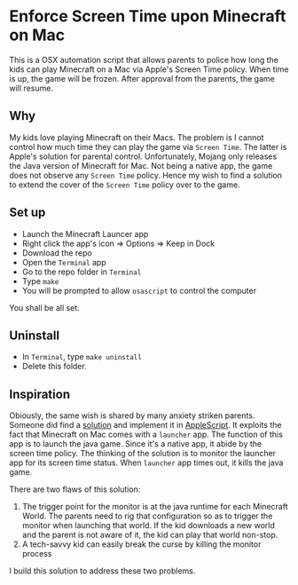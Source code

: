 # Enforce Screen Time upon Minecraft on Mac

This is a OSX automation script that allows parents to police how long the kids can play Minecraft on a Mac via Apple's Screen Time policy. When time is up, the game will be frozen. After approval from the parents, the game will resume.

## Why

My kids love playing Minecraft on their Macs. The problem is I cannot control how much time they can play the game via `Screen Time`.  The latter is Apple's solution for parental control. Unfortunately, Mojang only releases the Java version of Minecraft for Mac. Not being a native app, the game does not observe any `Screen Time` policy. Hence my wish to find a solution to extend the cover of the `Screen Time` policy over to the game.

## Set up

- Launch the Minecraft Launcer app
- Right click the app's icon => Options => Keep in Dock
- Download the repo
- Open the `Terminal` app
- Go to the repo folder in `Terminal`
- Type `make`
- You will be prompted to allow `osascript` to control the computer

You shall be all set.

## Uninstall

- In `Terminal`, type `make uninstall`
- Delete this folder.

## Inspiration

Obiously, the same wish is shared by many anxiety striken parents. Someone did find a [solution](https://bugs.mojang.com/browse/MCL-14705) and implement it in [AppleScript](https://bugs.mojang.com/secure/attachment/400412/400412_minetime.txt). It exploits the fact that Minecraft on Mac comes with a `launcher` app. The function of this app is to launch the java game. Since it's a native app, it abide by the screen time policy. The thinking of the solution is to monitor the launcher app for
its screen time status. When `launcher` app times out, it kills the java game.

There are two flaws of this solution:

1. The trigger point for the monitor is at the java runtime for each Minecraft World. The parents need to rig that configuration so as to trigger the monitor when launching that world. If the kid downloads a new world and the parent is not aware of it, the kid can play that world non-stop.
2. A tech-savvy kid can easily break the curse by killing the monitor process

I build this solution to address these two problems.
